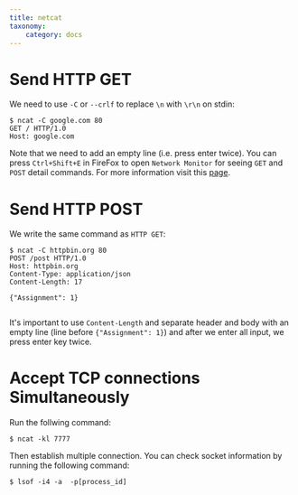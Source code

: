 ```yaml
---
title: netcat
taxonomy:
    category: docs
---
```


# Send HTTP GET
We need to use `-C` or `--crlf`  to replace `\n` with `\r\n` on stdin:

```
$ ncat -C google.com 80
GET / HTTP/1.0
Host: google.com

```
Note that we need to add an empty line (i.e. press enter twice). You can press `Ctrl+Shift+E` in FireFox to open `Network Monitor` for seeing `GET` and `POST` detail commands. For more information visit this [page](https://developer.mozilla.org/en-US/docs/Learn/HTML/Forms/Sending_and_retrieving_form_data).

# Send HTTP POST
We write the same command as `HTTP GET`:

```
$ ncat -C httpbin.org 80
POST /post HTTP/1.0
Host: httpbin.org
Content-Type: application/json
Content-Length: 17

{"Assignment": 1}


```

It's important to use `Content-Length` and separate header and body with an empty line (line before `{"Assignment": 1}`) and after we enter all input, we press enter key twice.

# Accept TCP connections Simultaneously

Run the follwing command:

```
$ ncat -kl 7777
```

Then establish multiple connection. You can check socket information by running the following command:

```
$ lsof -i4 -a  -p[process_id]
```
